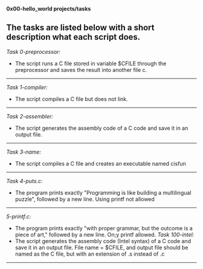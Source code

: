 **0x00-hello_world projects/tasks**

The tasks are listed below with a short description what each script does.
---------------------------------
*Task 0-preprocessor:* 
+ The script runs a C file stored in variable $CFILE through the preprocessor and saves the result into another file c.
--------------------------------------
*Task 1-compiler:* 
+ The script compiles a C file but does not link.
----------------------------------------
*Task 2-assembler:*
+ The script generates the assembly code of a C code and save it in an output file.
------------------------------------------
*Task 3-name:*
+ The script compiles a C file and creates an executable named cisfun
----------------------------------------------
*Task 4-puts.c:*
+ The program prints exactly "Programming is like building a multilingual puzzle", followed by a new line. Using printf not allowed
------------------------------------------------
*5-printf.c:* 
+ The program prints exactly "with proper grammar, but the outcome is a piece of art," followed by a new line. On;y printf allowed.
*Task 100-intel:* 
+ The script generates the assembly code (Intel syntax) of a C code and save it in an output file. File name = $CFILE, and output file should be named as the C file, but with an extension of .s instead of .c
---------------------------------------------------
